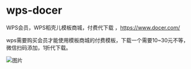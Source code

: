 # wps-docer
WPS会员，WPS稻壳儿模板商城，付费代下载 ，https://www.docer.com/

wps需要购买会员才能使用模板商城的付费模板，下载一个需要10~30元不等，
微信扫码添加，1折代下载。


![图片](https://user-images.githubusercontent.com/6347816/127630570-6287a258-0c95-408b-9d31-ce0364a50f79.png)

